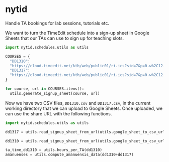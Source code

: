 # nytid

Handle TA bookings for lab sessions, tutorials etc.

We want to turn the TimeEdit schedule into a sign-up sheet in Google Sheets 
that our TAs can use to sign up for teaching slots.
```python
import nytid.schedules.utils as utils

COURSES = {
  "DD1310": 
  "https://cloud.timeedit.net/kth/web/public01/ri.ics?sid=7&p=0.w%2C12.n&objects=453080.10&e=220609&enol=t&ku=29&k=1B9F3AD696BCA5C434C68950EFD376DD",
  "DD1317": 
  "https://cloud.timeedit.net/kth/web/public01/ri.ics?sid=7&p=0.w%2C12.n&objects=455995.10&e=220609&enol=t&ku=29&k=BA4400E3C003685549BC65AD9EAD3DC58E"
}

for course, url in COURSES.items():
  utils.generate_signup_sheet(course, url)
```
Now we have two CSV files, `DD1310.csv` and `DD1317.csv`, in the current 
working directory that we can upload to Google Sheets. Once uploaded, we can 
use the share URL with the following functions.
```python
import nytid.schedules.utils as utils

dd1317 = utils.read_signup_sheet_from_url(utils.google_sheet_to_csv_url("https://docs.google.com/spreadsheets/d/the-share-url"))

dd1310 = utils.read_signup_sheet_from_url(utils.google_sheet_to_csv_url("https://docs.google.com/spreadsheets/d/the-share-url"))

ta_time_dd1310 = utils.hours_per_TA(dd1310)
amanuenses = utils.compute_amanuensis_data(dd1310+dd1317)
```

